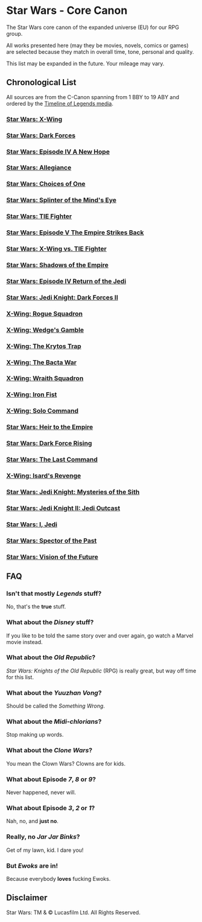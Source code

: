 Star Wars - Core Canon
======================
The Star Wars core canon of the expanded universe (EU) for our RPG group.

All works presented here (may they be movies, novels, comics or games) are 
selected because they match in overall time, tone, personal and quality.

This list may be expanded in the future. Your mileage may vary.

Chronological List
------------------
All sources are from the C-Canon spanning from 1 BBY to 19 ABY and ordered by 
the [Timeline of Legends media][TLM].

### [Star Wars: X-Wing][XWG]
### [Star Wars: Dark Forces][DF1]
### [Star Wars: Episode IV A New Hope][EP4]
### [Star Wars: Allegiance][ALL]
### [Star Wars: Choices of One][COO]
### [Star Wars: Splinter of the Mind's Eye][SPL]
### [Star Wars: TIE Fighter][TFG]
### [Star Wars: Episode V The Empire Strikes Back][EP5]
### [Star Wars: X-Wing vs. TIE Fighter][XVT]
### [Star Wars: Shadows of the Empire][SOE]
### [Star Wars: Episode IV Return of the Jedi][EP6]
### [Star Wars: Jedi Knight: Dark Forces II][DF2]
### [X-Wing: Rogue Squadron][XW1]
### [X-Wing: Wedge's Gamble][XW2]
### [X-Wing: The Krytos Trap][XW3]
### [X-Wing: The Bacta War][XW4]
### [X-Wing: Wraith Squadron][XW5]
### [X-Wing: Iron Fist][XW6]
### [X-Wing: Solo Command][XW7]
### [Star Wars: Heir to the Empire][TH1]
### [Star Wars: Dark Force Rising][TH2]
### [Star Wars: The Last Command][TH3]
### [X-Wing: Isard's Revenge][XW8]
### [Star Wars: Jedi Knight: Mysteries of the Sith][MOS]
### [Star Wars: Jedi Knight II: Jedi Outcast][DF3]
### [Star Wars: I, Jedi][JED]
### [Star Wars: Spector of the Past][HT1]
### [Star Wars: Vision of the Future][HT2]

FAQ
---
### Isn't that mostly _Legends_ stuff?
No, that's the **true** stuff.

### What about the _Disney_ stuff?
If you like to be told the same story over and over again, go watch a Marvel 
movie instead.

### What about the _Old Republic_?
_Star Wars: Knights of the Old Republic_ (RPG) is really great, but way off 
time for this list.

### What about the _Yuuzhan Vong_?
Should be called the _Something_ _Wrong_.

### What about the _Midi-chlorians_?
Stop making up words.

### What about the _Clone Wars_?
You mean the Clown Wars? Clowns are for kids.

### What about Episode _7_, _8_ or _9_?
Never happened, never will.

### What about Episode _3_, _2_ or _1_?
Nah, no, and **just no**.

### Really, no _Jar Jar Binks_?
Get of my lawn, kid. I dare you!

### But _Ewoks_ are in!
Because everybody **loves** fucking Ewoks.

Disclaimer
----------
Star Wars: TM & © Lucasfilm Ltd. All Rights Reserved.

[ALL]: http://starwars.wikia.com/wiki/Allegiance_(novel)
[CE1]: http://starwars.wikia.com/wiki/Crimson_Empire
[CE2]: http://starwars.wikia.com/wiki/Crimson_Empire_II:_Council_of_Blood
[COO]: http://starwars.wikia.com/wiki/Choices_of_One
[DF1]: http://starwars.wikia.com/wiki/Star_Wars:_Dark_Forces
[DF2]: http://starwars.wikia.com/wiki/Star_Wars:_Jedi_Knight:_Dark_Forces_II
[DF3]: http://starwars.wikia.com/wiki/Star_Wars:_Jedi_Knight_II:_Jedi_Outcast
[EP4]: http://starwars.wikia.com/wiki/Star_Wars:_Episode_IV_A_New_Hope
[EP5]: http://starwars.wikia.com/wiki/Star_Wars:_Episode_V_The_Empire_Strikes_Back
[EP6]: http://starwars.wikia.com/wiki/Star_Wars:_Episode_VI_Return_of_the_Jedi
[HT1]: http://starwars.wikia.com/wiki/Specter_of_the_Past
[HT2]: http://starwars.wikia.com/wiki/Vision_of_the_Future
[JED]: http://starwars.wikia.com/wiki/I,_Jedi
[MOS]: http://starwars.wikia.com/wiki/Star_Wars:_Jedi_Knight:_Mysteries_of_the_Sith
[SOE]: http://starwars.wikia.com/wiki/Shadows_of_the_Empire_(novel)
[SPL]: http://starwars.wikia.com/wiki/Splinter_of_the_Mind%27s_Eye
[TFG]: http://starwars.wikia.com/wiki/Star_Wars:_TIE_Fighter
[TH1]: http://starwars.wikia.com/wiki/Heir_to_the_Empire
[TH2]: http://starwars.wikia.com/wiki/Dark_Force_Rising
[TH3]: http://starwars.wikia.com/wiki/The_Last_Command
[TLM]: http://starwars.wikia.com/wiki/Timeline_of_Legends_media
[TR1]: http://starwars.wikia.com/wiki/Star_Wars_Legends_Epic_Collection:_The_Rebellion_Volume_1
[XVT]: http://starwars.wikia.com/wiki/Star_Wars:_X-Wing_vs._TIE_Fighter
[XW1]: http://starwars.wikia.com/wiki/X-Wing:_Rogue_Squadron
[XW2]: http://starwars.wikia.com/wiki/X-Wing:_Wedge%27s_Gamble
[XW3]: http://starwars.wikia.com/wiki/X-Wing:_The_Krytos_Trap
[XW4]: http://starwars.wikia.com/wiki/X-Wing:_The_Bacta_War
[XW5]: http://starwars.wikia.com/wiki/X-Wing:_Wraith_Squadron
[XW6]: http://starwars.wikia.com/wiki/X-Wing:_Iron_Fist
[XW7]: http://starwars.wikia.com/wiki/X-Wing:_Solo_Command
[XW8]: http://starwars.wikia.com/wiki/X-Wing:_Isard%27s_Revenge
[XWG]: http://starwars.wikia.com/wiki/Star_Wars:_X-Wing
